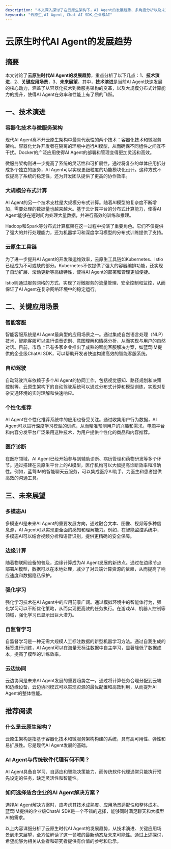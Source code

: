 ```yaml
---
description: "本文深入探讨了在云原生架构下，AI Agent的发展趋势、多角度分析以及未来展望，重点介绍了技术演进和关键应用场景。"
keywords: "云原生,AI Agent, Chat AI SDK,企业级AI"
---
```

# 云原生时代AI Agent的发展趋势

## 摘要

本文讨论了**云原生时代AI Agent的发展趋势**，重点分析了以下几点：1、**技术演进**，2、**关键应用场景**，3、**未来展望**。其中，**技术演进**是当前AI Agent快速发展的核心动力，涵盖了从容器化技术到微服务架构的变革，以及大规模分布式计算能力的提升，使得AI Agent在效率和性能上有了质的飞跃。

## 一、技术演进

### 容器化技术与微服务架构

现代AI Agent离不开云原生架构中最具代表性的两个技术：容器化技术和微服务架构。容器化允许开发者在隔离的环境中运行AI模型，从而确保不同组件之间互不干扰。Docker的广泛应用使得AI Agent的部署和管理变得更加灵活和高效。

微服务架构则进一步提高了系统的灵活性和可扩展性，通过将复杂的单体应用拆分成多个独立的服务，AI Agent可以实现更细粒度的功能模块化设计。这种方式不仅提高了系统的稳定性，还为开发团队提供了更高的协作效率。

### 大规模分布式计算

AI Agent的另一个技术支柱是大规模分布式计算。随着AI模型的复杂度不断增加，需要处理的数据量也越来越大。基于云计算平台的分布式计算能力，使得AI Agent能够在短时间内处理大量数据，并进行高效的训练和推理。

Hadoop和Spark等分布式计算框架在这一过程中扮演了重要角色。它们不仅提供了强大的并行处理能力，还为机器学习和深度学习模型的分布式训练提供了支持。

### 云原生工具链

为了进一步提升AI Agent的开发和运维效率，云原生工具链如Kubernetes、Istio已经成为不可或缺的部分。Kubernetes不仅提供了强大的容器编排功能，还实现了自动扩展、滚动更新等高级特性，使得AI Agent的部署和管理更加便捷。

Istio则通过服务网格的方式，实现了对微服务的流量管理、安全控制和监控，从而保证了AI Agent在复杂网络环境中的稳定运行。

## 二、关键应用场景

### 智能客服

智能客服系统是AI Agent最典型的应用场景之一。通过集成自然语言处理（NLP）技术，智能客服可以进行语音识别、意图理解和情感分析，从而实现与用户的自然对话。目前，市场上已有多家企业推出了成熟的智能客服解决方案，如蓝莺IM提供的企业级ChatAI SDK，可以帮助开发者快速构建高效的智能客服系统。

### 自动驾驶

自动驾驶汽车依赖于多个AI Agent的协同工作，包括视觉感知、路径规划和决策控制等。云原生架构下的自动驾驶系统可以通过分布式计算和模型训练，实现对复杂交通环境的实时理解和快速响应。

### 个性化推荐

AI Agent在个性化推荐系统中的应用也备受关注。通过收集用户行为数据，AI Agent可以进行深度学习模型的训练，从而精准预测用户的兴趣和需求。电商平台和内容分发平台广泛采用这种技术，为用户提供个性化的商品和内容推荐。

### 医疗诊断

在医疗领域，AI Agent已经开始参与到辅助诊断、病历管理和药物研发等多个环节。通过搭建在云原生平台上的AI模型，医疗机构可以大幅提高诊断效率和准确性。例如，蓝莺IM的智能聊天云服务，可以集成医疗AI助手，为医生和患者提供高效的沟通工具。

## 三、未来展望

### 多模态AI

多模态AI是未来AI Agent的重要发展方向，通过融合文本、图像、视频等多种信息源，AI Agent可以实现更全面的感知和理解能力。例如，在智能监控系统中，多模态AI可以结合视频分析和语音识别，提供更精确的安全保障。

### 边缘计算

随着物联网设备的普及，边缘计算成为AI Agent发展的新热点。通过在边缘节点部署AI模型，数据可以在本地处理，减少了对云端计算资源的依赖，从而提高了响应速度和数据隐私保护。

### 强化学习

强化学习技术在AI Agent中的应用前景广阔。通过模拟环境中的智能体行为，强化学习可以不断优化策略，从而实现更高效的任务执行。在游戏AI、机器人控制等领域，强化学习已显示出巨大潜力。

### 自监督学习

自监督学习是一种无需大规模人工标注数据的新型机器学习方法。通过自我生成的标签进行训练，AI Agent可以在海量无标注数据中自主学习，显著降低了数据成本，提高了模型的训练效率。

### 云边协同

云边协同是未来AI Agent发展的重要趋势之一，通过将计算任务合理分配到云端和边缘设备，云边协同模式可以实现资源的最优配置和高效利用，从而提升AI Agent的整体性能。

## 推荐阅读

### **什么是云原生架构？**
云原生架构是指基于容器化技术和微服务架构构建的系统，具有高可用性、弹性和易扩展性。它是现代AI Agent发展的基础。

### **AI Agent与传统软件代理有何不同？**
AI Agent具备自学习、自适应和智能决策能力，而传统软件代理通常只能执行预先设定的任务，缺乏灵活性和智能性。

### **如何选择适合企业的AI Agent解决方案？**
选择AI Agent解决方案时，应考虑其技术成熟度、应用场景适配性和整体成本。蓝莺IM提供的企业级ChatAI SDK是一个不错的选择，能够同时满足聊天和大模型AI的需求。

以上内容详细分析了云原生时代AI Agent的发展趋势，从技术演进、关键应用场景到未来展望，全方位解读了这一领域的最新动态及未来可能性。通过上述探讨，希望能够为相关从业者和研究者提供有价值的参考和启示。
